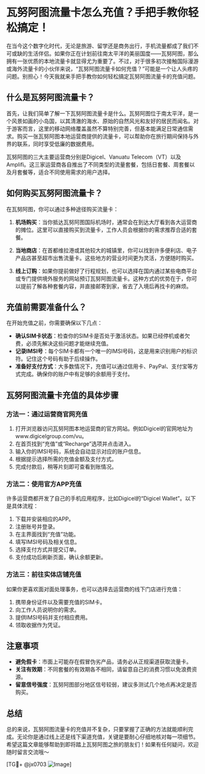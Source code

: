 # 瓦努阿图流量卡怎么充值？手把手教你轻松搞定！

在当今这个数字化时代，无论是旅游、留学还是商务出行，手机流量都成了我们不可或缺的生活伴侣。如果你正在计划前往南太平洋的美丽国度——瓦努阿图，那么拥有一张优质的本地流量卡就显得尤为重要了。不过，对于很多初次接触国际漫游或海外流量卡的小伙伴来说，“瓦努阿图流量卡如何充值？”可能是一个让人头疼的问题。别担心！今天我就来手把手教你如何轻松搞定瓦努阿图流量卡的充值问题。

## 什么是瓦努阿图流量卡？

首先，让我们简单了解一下瓦努阿图流量卡是什么。瓦努阿图位于南太平洋，是一个风景如画的小岛国，以其清澈的海水、原始的自然风光和友好的居民而闻名。对于游客而言，这里的移动网络覆盖虽然不算特别完善，但基本能满足日常通信需求。购买一张瓦努阿图本地运营商提供的流量卡，可以帮助你在旅行期间保持与外界的联系，同时享受低廉的数据费用。

瓦努阿图的三大主要运营商分别是Digicel、Vanuatu Telecom（VT）以及Amplifi。这三家运营商各自推出了不同类型的流量套餐，包括日套餐、周套餐以及月套餐等，适合不同使用需求的用户选择。

## 如何购买瓦努阿图流量卡？

在瓦努阿图，你可以通过多种途径购买流量卡：

1. **机场购买**：当你抵达瓦努阿图国际机场时，通常会在到达大厅看到各大运营商的摊位。这里可以直接购买到流量卡，工作人员会根据你的需求推荐合适的套餐。

2. **当地商店**：在首都维拉港或其他较大的城镇里，你可以找到许多便利店、电子产品店甚至超市出售流量卡。这些地方的营业时间更为灵活，方便随时购买。

3. **线上订购**：如果你提前做好了行程规划，也可以选择在国内通过某些电商平台或专门提供境外服务的网站预订瓦努阿图流量卡。这种方式的优势在于，你可以提前了解各种套餐内容，并直接邮寄到家，省去了入境后再找卡的麻烦。

## 充值前需要准备什么？

在开始充值之前，你需要确保以下几点：

- **确认SIM卡状态**：检查你的SIM卡是否处于激活状态。如果已经停机或者欠费，必须先解决这些问题才能继续充值。
- **记录IMSI号**：每个SIM卡都有一个唯一的IMSI号码，这是用来识别用户的标识符。记住这个号码有助于后续操作。
- **准备好支付方式**：大多数情况下，充值可以通过信用卡、PayPal、支付宝等方式完成。确保你的账户中有足够的余额用于支付。

## 瓦努阿图流量卡充值的具体步骤

### 方法一：通过运营商官网充值

1. 打开浏览器访问瓦努阿图本地运营商的官方网站。例如Digicel的官网地址为www.digicelgroup.com/vu。
2. 在首页找到“充值”或“Recharge”选项并点击进入。
3. 输入你的IMSI号码，系统会自动显示对应的账户信息。
4. 根据提示选择所需的充值金额及支付方式。
5. 完成付款后，稍等片刻即可查看到账情况。

### 方法二：使用官方APP充值

许多运营商都开发了自己的手机应用程序，比如Digicel的“Digicel Wallet”。以下是具体流程：

1. 下载并安装相应的APP。
2. 注册账号并登录。
3. 在主界面找到“充值”功能。
4. 填写IMSI号码及相关信息。
5. 选择支付方式并提交订单。
6. 支付成功后刷新页面，确认余额更新。

### 方法三：前往实体店铺充值

如果你更喜欢面对面处理事务，也可以选择去运营商的线下门店进行充值：

1. 携带身份证件以及需要充值的SIM卡。
2. 向工作人员说明你的需求。
3. 提供IMSI号码并支付相应费用。
4. 领取收据作为凭证。

## 注意事项

- **避免假卡**：市面上可能存在假冒伪劣产品，请务必从正规渠道获取流量卡。
- **关注有效期**：不同套餐的有效期各不相同，请留意自己的消费习惯以免浪费资源。
- **留意信号强度**：瓦努阿图部分地区信号较弱，建议多测试几个地点再决定是否购买。

## 总结

总的来说，瓦努阿图流量卡的充值并不复杂，只要掌握了正确的方法就能顺利完成。无论你是通过线上还是线下渠道充值，关键是要耐心仔细地核对每一项细节。希望这篇文章能够帮助到即将踏上瓦努阿图之旅的朋友们！如果有任何疑问，欢迎随时留言交流哦～

[TG💪+ @jx0703 ![Image](https://github.com/user-attachments/assets/dbca1d08-cadb-493c-b0ec-ad6f7a83f270)]